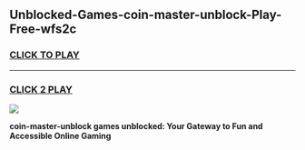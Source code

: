 
## Unblocked-Games-coin-master-unblock-Play-Free-wfs2c
<h3>
<a href="https://premium76.site?title=coin-master-unblock&ref=12A">CLICK TO PLAY</a></h3>
<hr>

<h3>
<a href="https://premium76.site?title=coin-master-unblock&ref=12A">CLICK 2 PLAY</a>
  
</h3>

<a href="https://premium76.site?title=coin-master-unblock&ref=12A"><img src="https://clearcache.store/games.png"></a>


**coin-master-unblock games unblocked: Your Gateway to Fun and Accessible Online Gaming**
